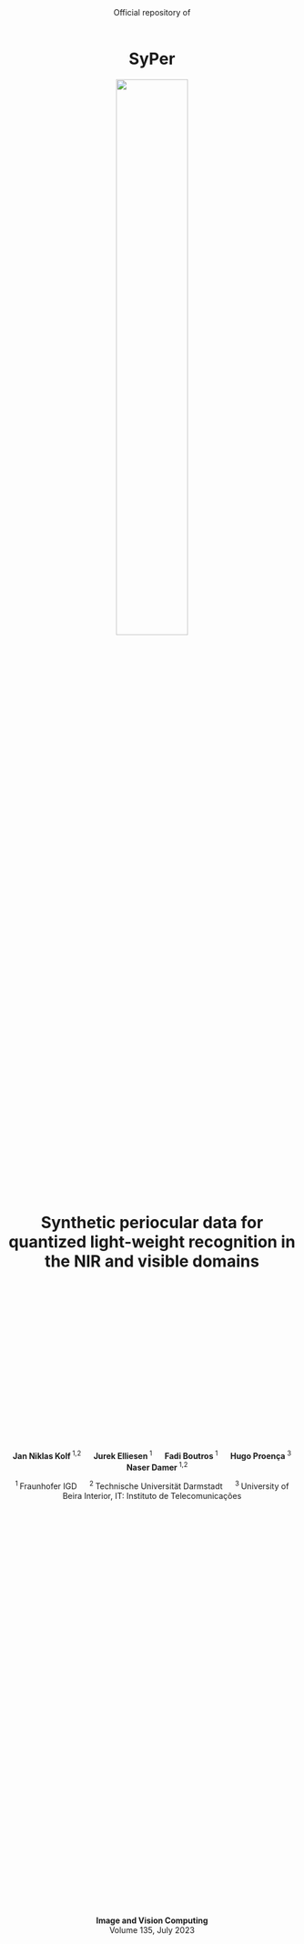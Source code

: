 <div align="center"> Official repository of <br> &nbsp; </div>

# <div align="center"> SyPer </div>

<div align="center">
  <p>
    <img width="50%" src="https://github.com/jankolf/SyPer/blob/main/images/syper_logo.png?raw=true">
  </p>

# <div align="center"> Synthetic periocular data for quantized light-weight recognition in the NIR and visible domains </div>

<div align="center", padding="30px">
  <span style="display:block; height: 20em;">&emsp;</span>
  <p><b>Jan Niklas Kolf</b><sup> 1,2</sup> &emsp; <b>Jurek Elliesen</b><sup> 1</sup> &emsp; <b>Fadi Boutros</b><sup> 1</sup> &emsp; <b>Hugo Proença</b><sup> 3</sup> &emsp; <b>Naser Damer</b><sup> 1,2</sup>  </p>
  <p><sup>1 </sup>Fraunhofer IGD &emsp; <sup>2 </sup>Technische Universität Darmstadt  &emsp; <sup>3 </sup>University of Beira Interior, IT: Instituto de Telecomunicações</p>
  <span style="display:block; height: 50em;">&emsp;</span>
  <p><b>Image and Vision Computing</b> <br> Volume 135, July 2023</p>
  <span style="display:block; height: 50em;">&emsp;</span>
</div>

<div align="center">
        <a href="https://sharedata.jankolf.de/syperpaper"><img src="https://github.com/jankolf/assets/blob/main/badges/download-paper-c1.svg?raw=true"></a>
        &emsp;
        <a href="https://sharedata.jankolf.de/syper"><img src="https://github.com/jankolf/assets/blob/main/badges/download-data-c1.svg?raw=true"></a>
</div>

</div>

## <div align="center">SyPer 🧐</div>

### Abstract
Deep-learning based periocular recognition systems typically use overparameterized deep neural networks associated with high computational costs and memory requirements. This is especially problematic for mobile and embedded devices in shared resource environments.
To perform model quantization for lightweight periocular recognition in a privacy-aware manner, we propose and release SyPer, a synthetic dataset and generation model of periocular images. 
To enable this, we propose to perform the knowledge transfer in the quantization process on the embedding level and thus not identity-labeled data. This does not only allow the use of synthetic data for quantization, but it also successfully allows to perform the quantization on different domains to additionally boost the performance in new domains.
In a variety of experiments on a diverse set of model backbones, we demonstrate the ability to build compact and accurate models through an embedding-level knowledge transfer using synthetic data. We also demonstrate very successfully the use of embedding-level knowledge transfer for near-infrared quantized models towards accurate and efficient periocular recognition on near-infrared images.

### Graphical Abstract
<div align="center">
  <p>
    <img width="80%" src="https://github.com/jankolf/SyPer/blob/main/images/graphical_abstract.png?raw=true">
  </p>
</div>


## <div align="center"> Citation ✒ </div>
Please cite the article with the following bibtex entry:
```
@article{KOLF2023104692,
title = {SyPer: Synthetic periocular data for quantized light-weight recognition in the NIR and visible domains},
journal = {Image and Vision Computing},
pages = {104692},
year = {2023},
issn = {0262-8856},
doi = {https://doi.org/10.1016/j.imavis.2023.104692},
url = {https://www.sciencedirect.com/science/article/pii/S0262885623000665},
author = {Jan Niklas Kolf and Jurek Elliesen and Fadi Boutros and Hugo Proença and Naser Damer},
keywords = {Deep learning, Quantization, Synthetic data, Biometrics, Periocular},
abstract = {Deep-learning based periocular recognition systems typically use overparameterized deep neural networks associated with high computational costs and memory requirements. This is especially problematic for mobile and embedded devices in shared resource environments. To perform model quantization for lightweight periocular recognition in a privacy-aware manner, we propose and release SyPer, a synthetic dataset and generation model of periocular images. To enable this, we propose to perform the knowledge transfer in the quantization process on the embedding level and thus not identity-labeled data. This does not only allow the use of synthetic data for quantization, but it also successfully allows to perform the quantization on different domains to additionally boost the performance in new domains. In a variety of experiments on a diverse set of model backbones, we demonstrate the ability to build compact and accurate models through an embedding-level knowledge transfer using synthetic data. We also demonstrate very successfully the use of embedding-level knowledge transfer for near-infrared quantized models towards accurate and efficient periocular recognition on near-infrared images. The SyPer dataset, together with the evaluation protocol, the training code, and model checkpoints are made publicly available at https://github.com/jankolf/SyPer.}
}
```

## <div align="center"> License 📄 </div>
```
This project is licensed under the terms of the Attribution-NonCommercial-ShareAlike 4.0 
International (CC BY-NC-SA 4.0) license. 
Copyright (c) 2021 Fraunhofer Institute for Computer Graphics Research IGD Darmstadt
```
